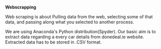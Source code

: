 **Webscrapping**

Web scraping is about Pulling data from the web, selecting some of that data, and passing along what you selected to another process.


We are using Anaconda's Python distribution(Spyder).
Our basic aim is to extract data regarding a every car details from donedeal.ie website. 
Extracted data has to be stored in .CSV format.
